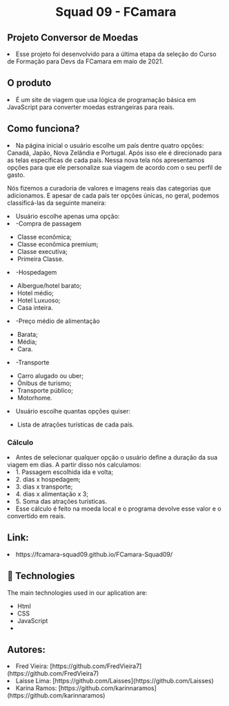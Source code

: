 <h1 align="center">
  Squad 09 - FCamara
</h1>

<h2>Projeto Conversor de Moedas</h2>
<li>Esse projeto foi desenvolvido para a última etapa da seleção do Curso de Formação para Devs da FCamara em maio de 2021.</li>

<h2>O produto</h2>

<li>É um site de viagem que usa lógica de programação básica em JavaScript para converter moedas estrangeiras para reais.</li>

<h2>Como funciona?</h2>

<li>Na página inicial o usuário escolhe um país dentre quatro opções: Canadá, Japão, Nova Zelândia e Portugal. Após isso ele é direcionado para as telas específicas de cada país. Nessa nova tela nós apresentamos opções para que ele personalize sua viagem de acordo com o seu perfil de gasto.

Nós fizemos a curadoria de valores e imagens reais das categorias que adicionamos. E apesar de cada país ter opções únicas, no geral, podemos classificá-las da seguinte maneira:</li>

 <li>Usuário escolhe apenas uma opção:</li>
     <li>-Compra de passagem</li>
     <ul>
        <li> Classe econômica;</li>
        <li>Classe econômica premium;</li>
        <li> Classe executiva;</li>
        <li> Primeira Classe.</li>
      </ul>   

<li>-Hospedagem </li>
  <ul>
      <li> Albergue/hotel barato;</li>
      <li> Hotel médio;</li>
      <li> Hotel Luxuoso;</li>
      <li> Casa inteira.</li>
  </ul>

<li>-Preço médio de alimentação</li>
  <ul>
    <li> Barata;</li>
    <li> Média;</li>
    <li> Cara.</li>
  </ul>

<li>-Transporte</li>
  <ul>
    <li>Carro alugado ou uber;</li>
    <li>Ônibus de turismo;</li>
    <li>Transporte público;</li>
    <li>Motorhome.</li>
  </ul>

 <li>Usuário escolhe quantas opções quiser:</li>
  <ul>
    <li>Lista de atrações turísticas de cada país.</li>
  </ul>

<h3>Cálculo</h3>

<li>Antes de selecionar qualquer opção o usuário define a duração da sua viagem em dias. A partir disso nós calculamos:</li>
<li>1. Passagem escolhida ida e volta;</li>
<li>2. dias x hospedagem;</li>
<li>3. dias x transporte;</li>
<li>4. dias x alimentação x 3;</li>
<li>5. Soma das atrações turísticas.</li>

<li>Esse cálculo é feito na moeda local e o programa devolve esse valor e o convertido em reais.</li>

<h2>Link:</h2>
<li> https://fcamara-squad09.github.io/FCamara-Squad09/ </li>

<h2>🚀 Technologies </h2>
The main technologies used in our aplication are:
<ul>
<li>Html</li>
<li>CSS</li>
<li>JavaScript<li></ul>

<h2>Autores:</h2>

<li>Fred Vieira: [https://github.com/FredVieira7](https://github.com/FredVieira7)</li>

<li>Laísse Lima: [https://github.com/Laisses](https://github.com/Laisses)</li>

<li>Karina Ramos: [https://github.com/karinnaramos](https://github.com/karinnaramos)</li>
